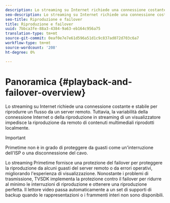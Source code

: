 ```yaml
---
description: Lo streaming su Internet richiede una connessione costante e stabile per riprodurre un flusso da un server remoto. Tuttavia, la variabilità della connessione Internet o della riproduzione in streaming di un visualizzatore impedisce la riproduzione da remoto di contenuti multimediali riprodotti localmente.
seo-description: Lo streaming su Internet richiede una connessione costante e stabile per riprodurre un flusso da un server remoto. Tuttavia, la variabilità della connessione Internet o della riproduzione in streaming di un visualizzatore impedisce la riproduzione da remoto di contenuti multimediali riprodotti localmente.
seo-title: Riproduzione e failover
title: Riproduzione e failover
uuid: 7bbca3fe-88a3-4384-9a63-eb164c956a75
translation-type: tm+mt
source-git-commit: 0eaf0e7e7e61d596a51d1c9c837ad072d703c6a7
workflow-type: tm+mt
source-wordcount: '208'
ht-degree: 0%

---
```



# Panoramica {#playback-and-failover-overview}

Lo streaming su Internet richiede una connessione costante e stabile per riprodurre un flusso da un server remoto. Tuttavia, la variabilità della connessione Internet o della riproduzione in streaming di un visualizzatore impedisce la riproduzione da remoto di contenuti multimediali riprodotti localmente.

>[!IMPORTANT]
>
>Primetime non è in grado di proteggere da guasti come un&#39;interruzione dell&#39;ISP o una disconnessione del cavo.

Lo streaming Primetime fornisce una protezione del failover per proteggere la riproduzione da alcuni guasti del server remoto o da errori operativi, migliorando l&#39;esperienza di visualizzazione. Nonostante i problemi di trasmissione, TVSDK implementa la protezione contro il failover per ridurre al minimo le interruzioni di riproduzione e ottenere una riproduzione perfetta. Il lettore video passa automaticamente a un set di supporti di backup quando le rappresentazioni o i frammenti interi non sono disponibili.
